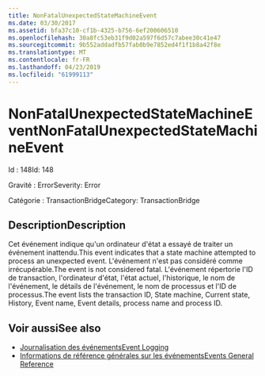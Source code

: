 ```yaml
---
title: NonFatalUnexpectedStateMachineEvent
ms.date: 03/30/2017
ms.assetid: bfa37c10-cf1b-4325-b756-6ef200606510
ms.openlocfilehash: 30a8fc53eb31f9d02a597f6d57c7abee30c41e47
ms.sourcegitcommit: 9b552addadfb57fab0b9e7852ed4f1f1b8a42f8e
ms.translationtype: MT
ms.contentlocale: fr-FR
ms.lasthandoff: 04/23/2019
ms.locfileid: "61999113"
---
```

# <a name="nonfatalunexpectedstatemachineevent"></a><span data-ttu-id="f5acb-102">NonFatalUnexpectedStateMachineEvent</span><span class="sxs-lookup"><span data-stu-id="f5acb-102">NonFatalUnexpectedStateMachineEvent</span></span>
<span data-ttu-id="f5acb-103">Id : 148</span><span class="sxs-lookup"><span data-stu-id="f5acb-103">Id: 148</span></span>  
  
 <span data-ttu-id="f5acb-104">Gravité : Error</span><span class="sxs-lookup"><span data-stu-id="f5acb-104">Severity: Error</span></span>  
  
 <span data-ttu-id="f5acb-105">Catégorie : TransactionBridge</span><span class="sxs-lookup"><span data-stu-id="f5acb-105">Category: TransactionBridge</span></span>  
  
## <a name="description"></a><span data-ttu-id="f5acb-106">Description</span><span class="sxs-lookup"><span data-stu-id="f5acb-106">Description</span></span>  
 <span data-ttu-id="f5acb-107">Cet événement indique qu'un ordinateur d'état a essayé de traiter un événement inattendu.</span><span class="sxs-lookup"><span data-stu-id="f5acb-107">This event indicates that a state machine attempted to process an unexpected event.</span></span> <span data-ttu-id="f5acb-108">L'événement n'est pas considéré comme irrécupérable.</span><span class="sxs-lookup"><span data-stu-id="f5acb-108">The event is not considered fatal.</span></span> <span data-ttu-id="f5acb-109">L'événement répertorie l'ID de transaction, l'ordinateur d'état, l'état actuel, l'historique, le nom de l'événement, le détails de l'événement, le nom de processus et l'ID de processus.</span><span class="sxs-lookup"><span data-stu-id="f5acb-109">The event lists the transaction ID, State machine, Current state, History, Event name, Event details, process name and process ID.</span></span>  
  
## <a name="see-also"></a><span data-ttu-id="f5acb-110">Voir aussi</span><span class="sxs-lookup"><span data-stu-id="f5acb-110">See also</span></span>

- [<span data-ttu-id="f5acb-111">Journalisation des événements</span><span class="sxs-lookup"><span data-stu-id="f5acb-111">Event Logging</span></span>](../../../../../docs/framework/wcf/diagnostics/event-logging/index.md)
- [<span data-ttu-id="f5acb-112">Informations de référence générales sur les événements</span><span class="sxs-lookup"><span data-stu-id="f5acb-112">Events General Reference</span></span>](../../../../../docs/framework/wcf/diagnostics/event-logging/events-general-reference.md)
